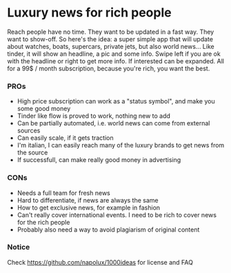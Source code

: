 # Luxury news for rich people

Reach people have no time. They want to be updated in a fast way. They want to show-off. So here's the idea: a super simple app that will update about watches, boats, supercars, private jets, but also world news... Like tinder, it will show an headline, a pic and some info. Swipe left if you are ok with the headline or right to get more info. If interested can be expanded. All for a 99$ / month subscription, because you're rich, you want the best.

### PROs

* High price subscription can work as a "status symbol", and make you some good money
* Tinder like flow is proved to work, nothing new to add
* Can be partially automated, i.e. world news can come from external sources
* Can easily scale, if it gets traction
* I'm italian, I can easily reach many of the luxury brands to get news from the source
* If successfull, can make really good money in advertising

### CONs

* Needs a full team for fresh news
* Hard to differentiate, if news are always the same
* How to get exclusive news, for example in fashion
* Can't really cover international events. I need to be rich to cover news for the rich people
* Probably also need a way to avoid plagiarism of original content

### Notice

Check https://github.com/napolux/1000ideas for license and FAQ
